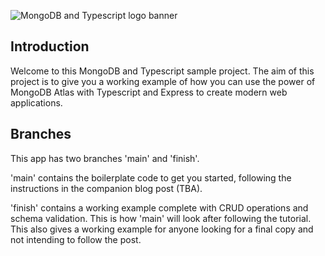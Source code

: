 ![MongoDB and Typescript logo banner](./images/banner.png)

## Introduction

Welcome to this MongoDB and Typescript sample project.
The aim of this project is to give you a working example of how you can use the power of MongoDB Atlas with Typescript and Express to create modern web applications.

## Branches

This app has two branches 'main' and 'finish'.

'main' contains the boilerplate code to get you started, following the instructions in the companion blog post (TBA).

'finish' contains a working example complete with CRUD operations and schema validation. This is how 'main' will look after following the tutorial. This also gives a working example for anyone looking for a final copy and not intending to follow the post.
